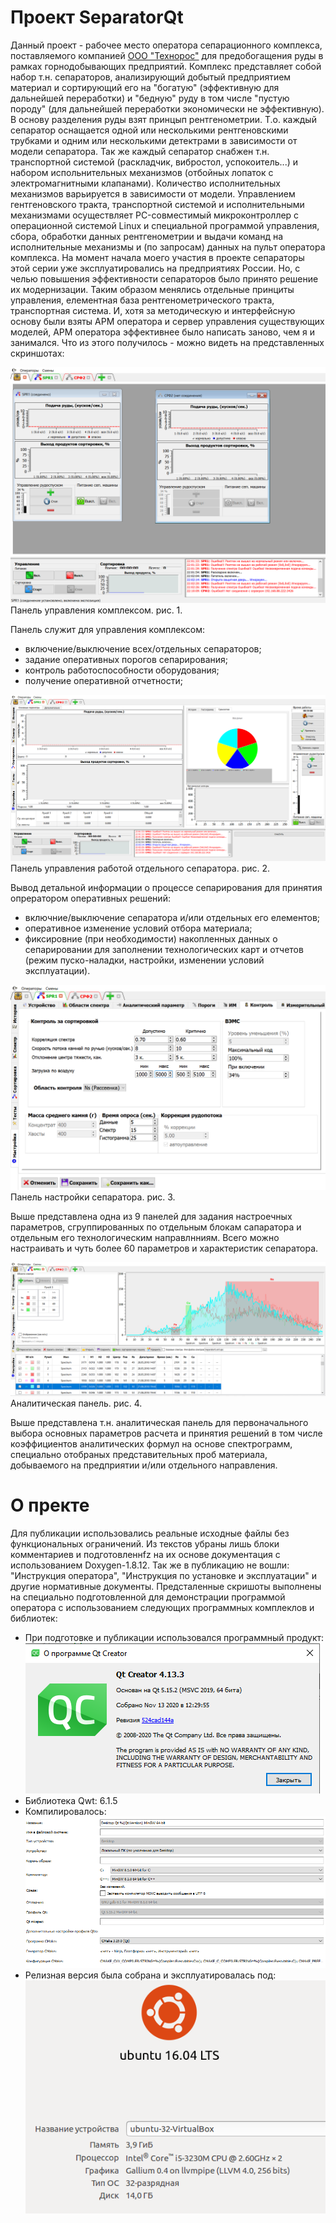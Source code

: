 # Проект SeparatorQt

Данный проект - рабочее место оператора сепарационного комплекса, поставляемого компанией [ООО "Технорос"](mailto:technoros-kras@mail.ru) для предобогащения руды в рамках горнодобывающих предприятий. Комплекс представляет собой набор т.н. сепараторов, анализирующий добытый предприятием материал и сортирующий его на "богатую" (эффективную для дальнейшей переработки) и "бедную" руду в том числе "пустую породу" (для дальнейшей переработки экономически не эффективную). 
В основу разделения руды взят принцып рентгенометрии. Т.о. каждый сепаратор оснащается одной или несколькими рентгеновскими трубками и одним или несколькими детектрами в зависимости от модели сепаратора.
Так же каждый сепаратор снабжен т.н. транспортной системой (раскладчик, вибростол, успокоитель...) и набором испольнительных механизмов (отбойных лопаток с электромагнитными клапанами). Количество исполнительных механизмов варьируется в зависимости от модели.
Управлением гентгеновского тракта, транспортной системой и исполнительными механизмами осуществляет PC-совместимый микроконтроллер с операционной системой Linux и специальной программой управления, сбора, обработки данных рентгенометрии и выдачи команд на исполнительные механизмы и (по запросам) данных на пульт оператора комплекса.
На момент начала моего участия в проекте сепараторы этой серии уже эксплуатировались на предприятиях России. Но, с челью повышения эффективности сепараторов было принято решение их модернизации.
Таким образом менялись отдельные принциты управления, елементная база рентгенометрического тракта, транспортная система.
И, хотя за методическую и интерфейсную основу были взяты АРМ оператора и сервер управления существующих моделей, АРМ оператора эффективнее было написать заново, чем я и занимался.
Что из этого получилось - можно видеть на представленных скриншотах:

![Панель управления комплексом](https://raw.githubusercontent.com/longway34/SeparatorQt2_Demo/master/icons/demo_images/main_screen.png "Панель управления комплексом")
Панель управления комплексом. рис. 1.

Панель служит для управления комплексом: 
* включение/выключение всех/отдельных сепараторов; 
* задание оперативных порогов сепарирования; 
* контроль работоспособности оборудования;
* получение оперативной отчетности;

![Панель управления работой отдельного сепаратора](https://raw.githubusercontent.com/longway34/SeparatorQt2_Demo/master/icons/demo_images/process_control_screen.png "Панель управления работой отдельного сепаратора")
Панель управления работой отдельного сепаратора. рис. 2.


Вывод детальной информации о процессе сепарирования для принятия опрератором оперативных решений:
* включние/выключение сепаратора и/или отдельных его елементов;
* оперативное изменение условий отбора материала;
* фиксировние (при необходимости) накопленных данных о сепарировании для заполнении технологических карт и отчетов (режим пуско-наладки, настройки, изменении условий эксплуатации).

![Панель настройки сепаратора](https://raw.githubusercontent.com/longway34/SeparatorQt2_Demo/master/icons/demo_images/setting_control_screen.png "Панель настройки сепаратора")
Панель настройки сепаратора. рис. 3.


Выше представлена одна из 9 панелей для задания настроечных параметров, сгруппированных по отдельным блокам сапаратора и отдельным его технологическим направлнниям. Всего можно настраивать и чуть более 60 параметров и характеристик сепаратора.

![Аналитическая панель](https://raw.githubusercontent.com/longway34/SeparatorQt2_Demo/master/icons/demo_images/spectrs_control_screen.png "Аналитическая панель")
Аналитическая панель. рис. 4.


Выше представлена т.н. аналитическая панель для первоначального выбора основных параметров расчета и принятия решений в том числе коэффициентов аналитических формул на основе спектрограмм, специально отобраных представительных проб материала, добываемого на предприятии и/или отдельного направления.


# О пректе
Для публикации использовались реальные исходные файлы без функциональных ограничений. Из текстов убраны лишь блоки комментариев и подготовленнfz на их основе документация с использованием Doxygen-1.8.12. Так же в публикацию не вошли: "Инструкция оператора", "Инструкция по установке и эксплуатации" и другие нормативные документы.
Предсталенные скришоты выполнены на специально подготовленной для демонстрации программой оператора с использованием следующих программных комплеклов и библиотек:
* При подготовке и публикации использовался программный продукт:
![QtCreator](https://raw.githubusercontent.com/longway34/SeparatorQt2_Demo/master/icons/demo_images/About_QtCeator_screen.png "QtCreator")
* Библиотека Qwt: 6.1.5
* Компилировалось:
![Compilers](https://raw.githubusercontent.com/longway34/SeparatorQt2_Demo/master/icons/demo_images/Compilers_screen.png "Compilers")
* Релизная версия была собрана и эксплуатировалась под:
![Linux](https://raw.githubusercontent.com/longway34/SeparatorQt2_Demo/master/icons/demo_images/Linux_screen.png "Linux")
